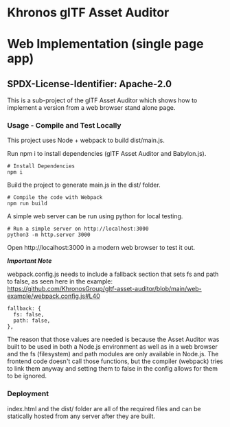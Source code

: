 # Khronos glTF Asset Auditor

# Web Implementation (single page app)

## SPDX-License-Identifier: Apache-2.0

This is a sub-project of the glTF Asset Auditor which shows how to implement a version from a web browser stand alone page.

### Usage - Compile and Test Locally

This project uses Node + webpack to build dist/main.js.

Run npm i to install dependencies (glTF Asset Auditor and Babylon.js).

```
# Install Dependencies
npm i
```

Build the project to generate main.js in the dist/ folder.

```
# Compile the code with Webpack
npm run build
```

A simple web server can be run using python for local testing.

```
# Run a simple server on http://localhost:3000
python3 -m http.server 3000
```

Open http://localhost:3000 in a modern web browser to test it out.

***Important Note***

webpack.config.js needs to include a fallback section that sets fs and path to false, as seen here in the example: https://github.com/KhronosGroup/gltf-asset-auditor/blob/main/web-example/webpack.config.js#L40

```
fallback: {
  fs: false,
  path: false,
},
```

The reason that those values are needed is because the Asset Auditor was built to be used in both a Node.js environment as well as in a web browser and the fs (filesystem) and path modules are only available in Node.js. The frontend code doesn't call those functions, but the compiler (webpack) tries to link them anyway and setting them to false in the config allows for them to be ignored.

### Deployment

index.html and the dist/ folder are all of the required files and can be statically hosted from any server after they are built.
